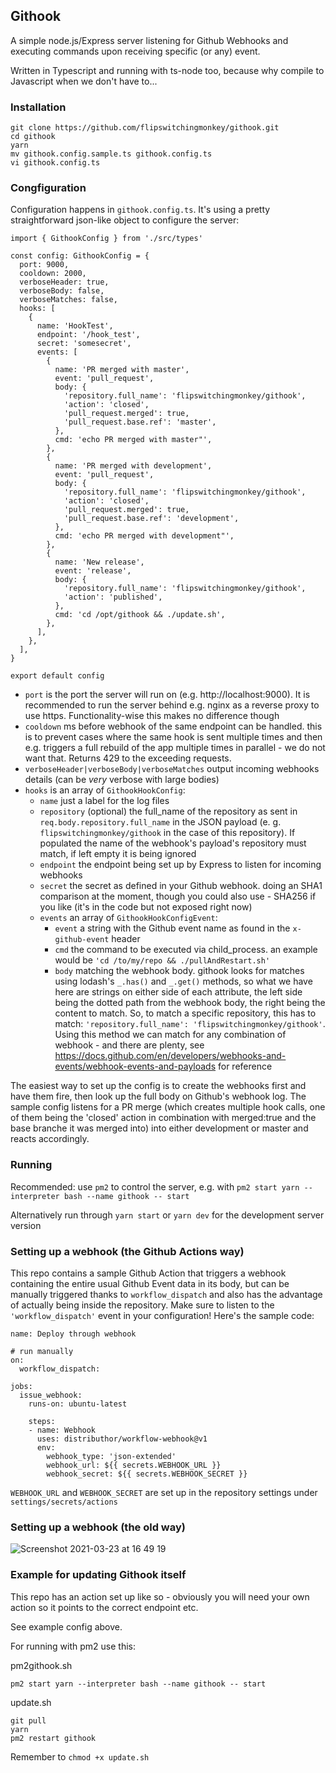 ## Githook

A simple node.js/Express server listening for Github Webhooks and executing commands upon receiving specific (or any) event.

Written in Typescript and running with ts-node too, because why compile to Javascript when we don't have to...

### Installation

```
git clone https://github.com/flipswitchingmonkey/githook.git
cd githook
yarn
mv githook.config.sample.ts githook.config.ts
vi githook.config.ts
```

### Congfiguration

Configuration happens in `githook.config.ts`. It's using a pretty straightforward json-like object to configure the server:

```
import { GithookConfig } from './src/types'

const config: GithookConfig = {
  port: 9000,
  cooldown: 2000,
  verboseHeader: true,
  verboseBody: false,
  verboseMatches: false,
  hooks: [
    {
      name: 'HookTest',
      endpoint: '/hook_test',
      secret: 'somesecret',
      events: [
        {
          name: 'PR merged with master',
          event: 'pull_request',
          body: {
            'repository.full_name': 'flipswitchingmonkey/githook',
            'action': 'closed',
            'pull_request.merged': true,
            'pull_request.base.ref': 'master',
          },
          cmd: 'echo PR merged with master"',
        },
        {
          name: 'PR merged with development',
          event: 'pull_request',
          body: {
            'repository.full_name': 'flipswitchingmonkey/githook',
            'action': 'closed',
            'pull_request.merged': true,
            'pull_request.base.ref': 'development',
          },
          cmd: 'echo PR merged with development"',
        },
        {
          name: 'New release',
          event: 'release',
          body: {
            'repository.full_name': 'flipswitchingmonkey/githook',
            'action': 'published',
          },
          cmd: 'cd /opt/githook && ./update.sh',
        },
      ],
    },
  ],
}

export default config

```

- `port` is the port the server will run on (e.g. http://localhost:9000). It is recommended to run the server behind e.g. nginx as a reverse proxy to use https. Functionality-wise this makes no difference though
- `cooldown` ms before webhook of the same endpoint can be handled. this is to prevent cases where the same hook is sent multiple times and then e.g. triggers a full rebuild of the app multiple times in parallel - we do not want that. Returns 429 to the exceeding requests.
- `verboseHeader|verboseBody|verboseMatches` output incoming webhooks details (can be _very_ verbose with large bodies)
- `hooks` is an array of `GithookHookConfig`:
  - `name` just a label for the log files
  - `repository` (optional) the full_name of the repository as sent in `req.body.repository.full_name` in the JSON payload (e. g. `flipswitchingmonkey/githook` in the case of this repository). If populated the name of the webhook's payload's repository must match, if left empty it is being ignored
  - `endpoint` the endpoint being set up by Express to listen for incoming webhooks
  - `secret` the secret as defined in your Github webhook. doing an SHA1 comparison at the moment, though you could also use - SHA256 if you like (it's in the code but not exposed right now)
  - `events` an array of `GithookHookConfigEvent`:
    - `event` a string with the Github event name as found in the `x-github-event` header
    - `cmd` the command to be executed via child_process. an example would be `'cd /to/my/repo && ./pullAndRestart.sh'`
    - `body` matching the webhook body. githook looks for matches using lodash's `_.has()` and `_.get()` methods, so what we have here are strings on either side of each attribute, the left side being the dotted path from the webhook body, the right being the content to match. So, to match a specific repository, this has to match: `'repository.full_name': 'flipswitchingmonkey/githook'`. Using this method we can match for any combination of webhook - and there are plenty, see https://docs.github.com/en/developers/webhooks-and-events/webhook-events-and-payloads for reference

The easiest way to set up the config is to create the webhooks first and have them fire, then look up the full body on Github's webhook log. The sample config listens for a PR merge (which creates multiple hook calls, one of them being the 'closed' action in combination with merged:true and the base branche it was merged into) into either development or master and reacts accordingly.

### Running

Recommended: use `pm2` to control the server, e.g. with `pm2 start yarn --interpreter bash --name githook -- start`

Alternatively run through `yarn start` or `yarn dev` for the development server version

### Setting up a webhook (the Github Actions way)

This repo contains a sample Github Action that triggers a webhook containing the entire usual Github Event data in its body, but can be manually triggered thanks to `workflow_dispatch` and also has the advantage of actually being inside the repository. Make sure to listen to the `'workflow_dispatch'` event in your configuration! Here's the sample code:

```
name: Deploy through webhook

# run manually
on:
  workflow_dispatch:

jobs:
  issue_webhook:
    runs-on: ubuntu-latest

    steps:
    - name: Webhook
      uses: distributhor/workflow-webhook@v1
      env:
        webhook_type: 'json-extended'
        webhook_url: ${{ secrets.WEBHOOK_URL }}
        webhook_secret: ${{ secrets.WEBHOOK_SECRET }}
```

`WEBHOOK_URL` and `WEBHOOK_SECRET` are set up in the repository settings under `settings/secrets/actions`

### Setting up a webhook (the old way)

![Screenshot 2021-03-23 at 16 49 19](https://user-images.githubusercontent.com/6930367/112186843-d1581a00-8c01-11eb-9364-03cccd5d244d.png)

### Example for updating Githook itself

This repo has an action set up like so - obviously you will need your own action so it points to the correct endpoint etc.

See example config above.

For running with pm2 use this:

pm2githook.sh

```
pm2 start yarn --interpreter bash --name githook -- start
```

update.sh

```
git pull
yarn
pm2 restart githook
```

Remember to `chmod +x update.sh`
